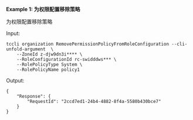**Example 1: 为权限配置移除策略**

为权限配置移除策略

Input: 

```
tccli organization RemovePermissionPolicyFromRoleConfiguration --cli-unfold-argument  \
    --ZoneId z-djw9dn3i**** \
    --RoleConfigurationId rc-swidddws*** \
    --RolePolicyType System \
    --RolePolicyName policy1
```

Output: 
```
{
    "Response": {
        "RequestId": "2ccd7ed1-24b4-4882-8f4a-5580b430bce7"
    }
}
```

